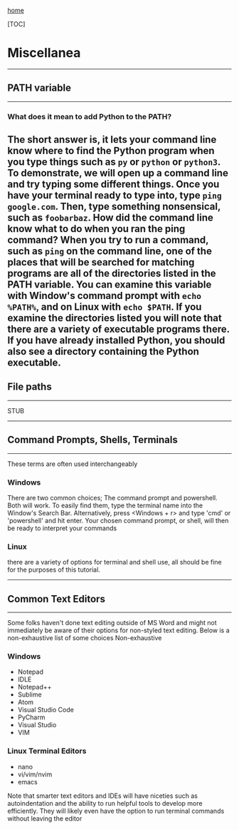 [home]({{int_home}})

[TOC]

# Miscellanea
---
## PATH variable
---
### What does it mean to add Python to the PATH?
The short answer is, it lets your command line know where to find the Python program when you type things such as `py` or `python` or `python3`.
To demonstrate, we will open up a command line and try typing some different things.
Once you have your terminal ready to type into, type `ping google.com`. 
Then, type something nonsensical, such as `foobarbaz`. 
How did the command line know what to do when you ran the ping command? 
When you try to run a command, such as `ping` on the command line, one of the places that will be searched for matching programs are all of the directories listed in the PATH variable. 
You can examine this variable with Window's command prompt with `echo %PATH%`, and on Linux with `echo $PATH`. 
If you examine the directories listed you will note that there are a variety of executable programs there.
If you have already installed Python, you should also see a directory containing the Python executable.
---
## File paths
---
STUB

---
## Command Prompts, Shells, Terminals
---
These terms are often used interchangeably
### Windows
There are two common choices; The command prompt and powershell. Both will work. 
To easily find them, type the terminal name into the Window's Search Bar. 
Alternatively, press <Windows + r> and type 'cmd' or 'powershell' and hit enter. 
Your chosen command prompt, or shell, will then be ready to interpret your commands
### Linux
there are a variety of options for terminal and shell use, all should be fine for the purposes of this tutorial.

---
## Common Text Editors
---
Some folks haven't done text editing outside of MS Word and might not immediately be aware of their options for non-styled text editing.
Below is a non-exhaustive list of some choices
Non-exhaustive
### Windows
- Notepad
- IDLE
- Notepad++
- Sublime
- Atom
- Visual Studio Code
- PyCharm
- Visual Studio
- VIM
### Linux Terminal Editors
- nano
- vi/vim/nvim
- emacs

Note that smarter text editors and IDEs will have niceties such as autoindentation and the ability to run helpful tools to develop more efficiently. They will likely even have the option to run terminal commands without leaving the editor
